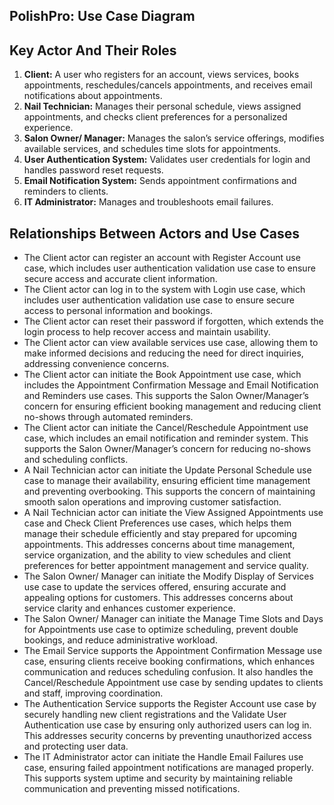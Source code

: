 ## PolishPro: Use Case Diagram

## Key Actor And Their Roles 
1. **Client:** A user who registers for an account, views services, books appointments, reschedules/cancels appointments, and receives email notifications about appointments.
2. **Nail Technician:** Manages their personal schedule, views assigned appointments, and checks client preferences for a personalized experience.
3. **Salon Owner/ Manager:** Manages the salon’s service offerings, modifies available services, and schedules time slots for appointments.
4. **User Authentication System:** Validates user credentials for login and handles password reset requests.
5. **Email Notification System:** Sends appointment confirmations and reminders to clients.
6. **IT Administrator:** Manages and troubleshoots email failures.

## Relationships Between Actors and Use Cases
- The Client actor can register an account with Register Account use case, which includes user authentication validation use case to ensure secure access and accurate client information.
- The Client actor can log in to the system with Login use case, which includes user authentication validation use case to ensure secure access to personal information and bookings.
- The Client actor can reset their password if forgotten, which extends the login process to help recover access and maintain usability.
- The Client actor can view available services use case, allowing them to make informed decisions and reducing the need for direct inquiries, addressing convenience concerns.
- The Client actor can initiate the Book Appointment use case, which includes the Appointment Confirmation Message and Email Notification and Reminders use cases. This supports the Salon Owner/Manager’s concern for ensuring efficient booking management and reducing client no-shows through automated reminders.
- The Client actor can initiate the Cancel/Reschedule Appointment use case, which includes an email notification and reminder system. This supports the Salon Owner/Manager’s concern for reducing no-shows and scheduling conflicts.
- A Nail Technician actor can initiate the Update Personal Schedule use case to manage their availability, ensuring efficient time management and preventing overbooking. This supports the concern of maintaining smooth salon operations and improving customer satisfaction.
- A Nail Technician actor can initiate the View Assigned Appointments use case and Check Client Preferences use cases, which helps them manage their schedule efficiently and stay prepared for upcoming appointments. This addresses concerns about time management, service organization, and the ability to view schedules and client preferences for better appointment management and service quality.
- The Salon Owner/ Manager can initiate the Modify Display of Services use case to update the services offered, ensuring accurate and appealing options for customers. This addresses concerns about service clarity and enhances customer experience. 
- The Salon Owner/ Manager can initiate the Manage Time Slots and Days for Appointments use case to optimize scheduling, prevent double bookings, and reduce administrative workload.
- The Email Service supports the Appointment Confirmation Message use case, ensuring clients receive booking confirmations, which enhances communication and reduces scheduling confusion. It also handles the Cancel/Reschedule Appointment use case by sending updates to clients and staff, improving coordination.
- The Authentication Service supports the Register Account use case by securely handling new client registrations and the Validate User Authentication use case by ensuring only authorized users can log in. This addresses security concerns by preventing unauthorized access and protecting user data.
- The IT Administrator actor can initiate the Handle Email Failures use case, ensuring failed appointment notifications are managed properly. This supports system uptime and security by maintaining reliable communication and preventing missed notifications.
